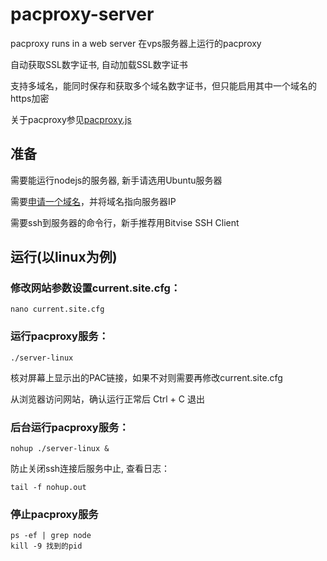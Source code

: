 # pacproxy-server

pacproxy runs in a web server 在vps服务器上运行的pacproxy

自动获取SSL数字证书, 自动加载SSL数字证书

支持多域名，能同时保存和获取多个域名数字证书，但只能启用其中一个域名的https加密

关于pacproxy参见[pacproxy.js](https://github.com/httpgate/pacproxy.js)


## 准备

需要能运行nodejs的服务器, 新手请选用Ubuntu服务器

需要[申请一个域名](https://github.com/httpgate/pacproxy.js/blob/main/documents/About_Domain_ZH.md)，并将域名指向服务器IP

需要ssh到服务器的命令行，新手推荐用Bitvise SSH Client


## 运行(以linux为例)

### 修改网站参数设置current.site.cfg：

```
nano current.site.cfg 
```

### 运行pacproxy服务：

```
./server-linux
```
核对屏幕上显示出的PAC链接，如果不对则需要再修改current.site.cfg

从浏览器访问网站，确认运行正常后 Ctrl + C 退出


### 后台运行pacproxy服务：

```
nohup ./server-linux &
```
防止关闭ssh连接后服务中止, 查看日志：

```
tail -f nohup.out
```

### 停止pacproxy服务

```
ps -ef | grep node
kill -9 找到的pid
```